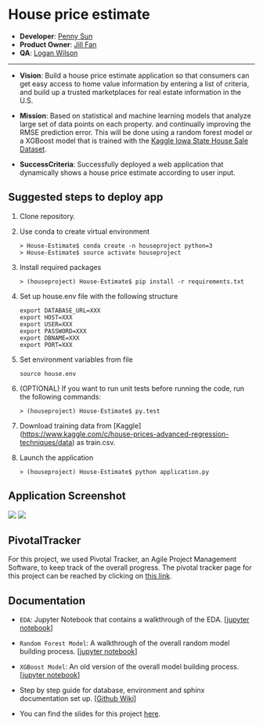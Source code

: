 # House price estimate

* **Developer**: [Penny Sun](https://github.com/pennysun3)
* **Product Owner**: [Jill Fan](https://github.com/jill-fan)
* **QA**: [Logan Wilson](https://github.com/lwilson18)

------------
* **Vision**: 
Build a house price estimate application so that consumers can get easy access to home value information by entering a list of criteria, and build up a trusted marketplaces for real estate information in the U.S.

* **Mission**: 
Based on statistical and machine learning models that analyze large set of data points on each property. and continually improving the RMSE prediction error. This will be done using a random forest model or a XGBoost model that is trained with the [Kaggle Iowa State House Sale Dataset](https://www.kaggle.com/c/house-prices-advanced-regression-techniques/data).

* **SuccessCriteria**: Successfully deployed a web application that dynamically shows a house price estimate according to user input.


Suggested steps to deploy app
------------

1. Clone repository.
2. Use conda to create virtual environment

   ```
   > House-Estimate$ conda create -n houseproject python=3
   > House-Estimate$ source activate houseproject
   ```
3. Install required packages

   ```
   > (houseproject) House-Estimate$ pip install -r requirements.txt
   ```
  
4. Set up house.env file with the following structure
   
   ```
   export DATABASE_URL=XXX
   export HOST=XXX    
   export USER=XXX
   export PASSWORD=XXX
   export DBNAME=XXX    
   export PORT=XXX
   ```

5. Set environment variables from file

   ```
   source house.env
   ```

6. (OPTIONAL) If you want to run unit tests before running the code, run the following commands:

   ```
   > (houseproject) House-Estimate$ py.test
   ```

7. Download training data from [Kaggle] (https://www.kaggle.com/c/house-prices-advanced-regression-techniques/data) as train.csv.

8. Launch the application

   ```
   > (houseproject) House-Estimate$ python application.py
   ```


   

Application Screenshot
------------

![](https://github.com/pennysun3/HousePricePrediction/blob/master/screenshots/page1.jpg)
![](https://github.com/pennysun3/HousePricePrediction/blob/master/screenshots/page2.jpg)

PivotalTracker
------------
For this project, we used Pivotal Tracker, an Agile Project Management Software, to keep track of the overall progress. The pivotal tracker page for this project can be reached by clicking on [this link](https://www.pivotaltracker.com/n/projects/2142050).


Documentation
------------
* `EDA`: Jupyter Notebook that contains a walkthrough of the EDA. [[jupyter notebook](https://github.com/pennysun3/HousePricePrediction/blob/master/develop/EDA/House_EDA.ipynb)]

* `Random Forest Model`: A walkthrough of the overall random model building process. [[jupyter notebook](https://github.com/pennysun3/HousePricePrediction/blob/master/develop/Model/RandomForest_Model.py)]

* `XGBoost Model`: An old version of the overall model building process. [[jupyter notebook](https://github.com/pennysun3/HousePricePrediction/blob/master/develop/Model/House_XGBoost_Model.ipynb)]

* Step by step guide for database, environment and sphinx documentation set up. [[Github Wiki](https://github.com/pennysun3/HousePricePrediction/wiki)]

* You can find the slides for this project [here](https://github.com/pennysun3/HousePricePrediction/blob/master/House_Presentation.pdf).